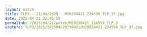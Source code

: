 ```yaml
---
layout: watch
title: TLP3 - 21/04/2025 - M20250421_224559_TLP_3T.jpg
date: 2025-04-21 22:45:59
permalink: /2025/04/21/watch/M20250421_224559_TLP_3
capture: TLP3/2025/202504/20250421/M20250421_224559_TLP_3T.jpg
---
```

